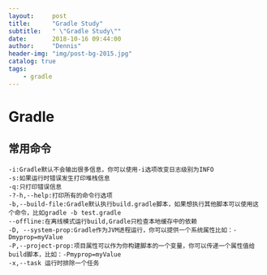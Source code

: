 ```yaml
---
layout:     post
title:      "Gradle Study"
subtitle:   " \"Gradle Study\""
date:       2018-10-16 09:44:00
author:     "Dennis"
header-img: "img/post-bg-2015.jpg"
catalog: true
tags:
    - gradle
---
```


# Gradle

## 常用命令

    -i:Gradle默认不会输出很多信息，你可以使用-i选项改变日志级别为INFO
    -s:如果运行时错误发生打印堆栈信息
    -q:只打印错误信息
    -?-h,--help:打印所有的命令行选项
    -b,--build-file:Gradle默认执行build.gradle脚本，如果想执行其他脚本可以使用这个命令，比如gradle -b test.gradle
    --offline:在离线模式运行build,Gradle只检查本地缓存中的依赖
    -D, --system-prop:Gradle作为JVM进程运行，你可以提供一个系统属性比如：-Dmyprop=myValue
    -P,--project-prop:项目属性可以作为你构建脚本的一个变量，你可以传递一个属性值给build脚本，比如：-Pmyprop=myValue
    -x,--task 运行时排除一个任务
